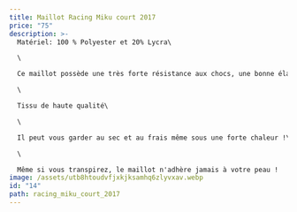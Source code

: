 ```yaml
---
title: Maillot Racing Miku court 2017
price: "75"
description: >-
  Matériel: 100 % Polyester et 20% Lycra\

  \

  Ce maillot possède une très forte résistance aux chocs, une bonne élasticité etest résistant à l'abrasion\

  \

  Tissu de haute qualité\

  \

  Il peut vous garder au sec et au frais même sous une forte chaleur !\

  \

  Même si vous transpirez, le maillot n'adhère jamais à votre peau !
image: /assets/utb8htoudvfjxkjksamhq6zlyvxav.webp
id: "14"
path: racing_miku_court_2017
---
```

